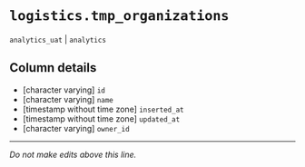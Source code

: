 # `logistics.tmp_organizations`
`analytics_uat` | `analytics`

## Column details
* [character varying] `id`
* [character varying] `name`
* [timestamp without time zone] `inserted_at`
* [timestamp without time zone] `updated_at`
* [character varying] `owner_id`

-------------------------------------------------------------------------------
*Do not make edits above this line.*

